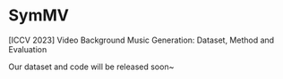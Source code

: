 # SymMV
[ICCV 2023] Video Background Music Generation: Dataset, Method and Evaluation

Our dataset and code will be released soon~
